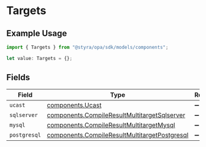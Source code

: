 # Targets

## Example Usage

```typescript
import { Targets } from "@styra/opa/sdk/models/components";

let value: Targets = {};
```

## Fields

| Field                                                                                                                 | Type                                                                                                                  | Required                                                                                                              | Description                                                                                                           |
| --------------------------------------------------------------------------------------------------------------------- | --------------------------------------------------------------------------------------------------------------------- | --------------------------------------------------------------------------------------------------------------------- | --------------------------------------------------------------------------------------------------------------------- |
| `ucast`                                                                                                               | [components.Ucast](../../../sdk/models/components/ucast.md)                                                           | :heavy_minus_sign:                                                                                                    | N/A                                                                                                                   |
| `sqlserver`                                                                                                           | [components.CompileResultMultitargetSqlserver](../../../sdk/models/components/compileresultmultitargetsqlserver.md)   | :heavy_minus_sign:                                                                                                    | N/A                                                                                                                   |
| `mysql`                                                                                                               | [components.CompileResultMultitargetMysql](../../../sdk/models/components/compileresultmultitargetmysql.md)           | :heavy_minus_sign:                                                                                                    | N/A                                                                                                                   |
| `postgresql`                                                                                                          | [components.CompileResultMultitargetPostgresql](../../../sdk/models/components/compileresultmultitargetpostgresql.md) | :heavy_minus_sign:                                                                                                    | N/A                                                                                                                   |
